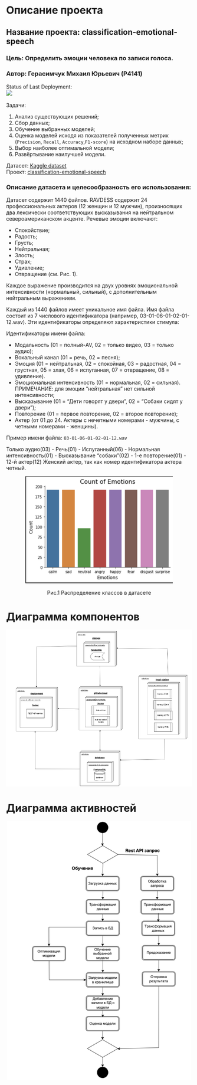 # Описание проекта
## Название проекта: classification-emotional-speech
### Цель: Определить эмоции человека по записи голоса.
### Автор: Герасимчук Михаил Юрьевич (P4141)

Status of Last Deployment:<br>
<img src="https://github.com/adv4000/github-actions-part-1-basics/workflows/classification-emotional-speech/badge.svg?branch=master"><br>

Задачи:
1. Анализ существующих решений;
2. Сбор данных;
3. Обучение выбранных моделей;
4. Оценка моделей исходя из показателей полученных метрик (`Precision`, `Recall`, `Accuracy`,`F1-score`) на исходном наборе данных;
5. Выбор наиболее оптимальной модели;
6. Развёртывание наилучшей модели.
  

Датасет: [Kaggle dataset](https://www.kaggle.com/datasets/uwrfkaggler/ravdess-emotional-speech-audio)  
Проект: [classification-emotional-speech](https://github.com/aimspot/classification-emotional-speech)

### Описание датасета и целесообразность его использования:
Датасет содержит 1440 файлов. RAVDESS содержит 24 профессиональных актеров (12 женщин и 12 мужчин), произносящих два лексически соответствующих высказывания на нейтральном североамериканском акценте. 
Речевые эмоции включают:
- Спокойствие;
- Радость;
- Грусть;
- Нейтральная; 
- Злость;
- Страх;
- Удивление;
- Отвращение (см. Рис. 1).

Каждое выражение производится на двух уровнях эмоциональной интенсивности (нормальный, сильный), с дополнительным нейтральным выражением.

Каждый из 1440 файлов имеет уникальное имя файла. Имя файла состоит из 7 числового идентификатора (например, 03-01-06-01-02-01-12.wav). Эти идентификаторы определяют характеристики стимула:

Идентификаторы имени файла:
* Модальность (01 = полный-AV, 02 = только видео, 03 = только аудио);
* Вокальный канал (01 = речь, 02 = песня);
* Эмоция (01 = нейтральная, 02 = спокойная, 03 = радостная, 04 = грустная, 05 = злая, 06 = испуганная, 07 = отвращение, 08 = удивление).
* Эмоциональная интенсивность (01 = нормальная, 02 = сильная). ПРИМЕЧАНИЕ: для эмоции “нейтральная” нет сильной интенсивности;
* Высказывание (01 = “Дети говорят у двери”, 02 = “Собаки сидят у двери”);
* Повторение (01 = первое повторение, 02 = второе повторение);
* Актер (от 01 до 24. Актеры с нечетными номерами - мужчины, с четными номерами - женщины).

Пример имени файла: `03-01-06-01-02-01-12.wav`

Только аудио(03) - Речь(01) - Испуганный(06) - Нормальная интенсивность(01) - Высказывание “собаки”(02) - 1-е повторение(01) - 12-й актер(12) Женский актер, так как номер идентификатора актера четный.


<div align="center">
    <img src="docs/hist.png" width = 400px>
</div>

<p align="center">Рис.1 Распределение классов в датасете</p>

<h1>Диаграмма компонентов</h1>

<div align="center">
    <img src="docs/1.png" width = 700px>
</div>

<h1>Диаграмма активностей</h1>

<div align="center">
    <img src="docs/2.png" width = 500px>
</div>

